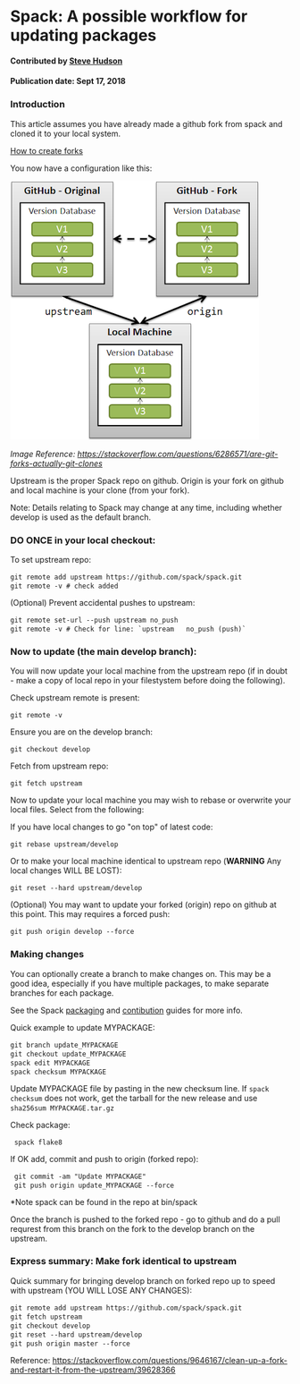 # Spack: A possible workflow for updating packages

#### Contributed by [Steve Hudson](https://github.com/shuds13)

#### Publication date:  Sept 17, 2018

### Introduction

This article assumes you have already made a github fork from spack and cloned it to your local system.

[How to create forks](https://help.github.com/articles/fork-a-repo)

You now have a configuration like this:

![Image of github fork](../github-fork-diagram.png)

*Image Reference: https://stackoverflow.com/questions/6286571/are-git-forks-actually-git-clones*

Upstream is the proper Spack repo on github. Origin is your fork on github and local machine 
is your clone (from your fork).

Note: Details relating to Spack may change at any time, including whether develop is
used as the default branch.


### DO ONCE in your local checkout:

To set upstream repo:

    git remote add upstream https://github.com/spack/spack.git
    git remote -v # check added

(Optional) Prevent accidental pushes to upstream:

    git remote set-url --push upstream no_push
    git remote -v # Check for line: `upstream	no_push (push)`
    

### Now to update (the main develop branch):

You will now update your local machine from the upstream repo (if in doubt - make a copy of local repo
in your filestystem before doing the following).

Check upstream remote is present:

    git remote -v

Ensure you are on the develop branch:

    git checkout develop

Fetch from upstream repo:

    git fetch upstream

Now to update your local machine you may wish to rebase or overwrite your local files.
Select from the following:

If you have local changes to go "on top" of latest code:

    git rebase upstream/develop

Or to make your local machine identical to upstream repo (**WARNING** Any local changes WILL BE LOST):

    git reset --hard upstream/develop

    
(Optional) You may want to update your forked (origin) repo on github at this point.
This may requires a forced push:

    git push origin develop --force
    

### Making changes

You can optionally create a branch to make changes on. This may be a good idea, especially if
you have multiple packages, to make separate branches for each package.

See the Spack [packaging](https://spack.readthedocs.io/en/latest/packaging_guide.html) and
[contibution](https://spack.readthedocs.io/en/latest/contribution_guide.html) guides for more info.


Quick example to update MYPACKAGE:

    git branch update_MYPACKAGE
    git checkout update_MYPACKAGE
    spack edit MYPACKAGE
    spack checksum MYPACKAGE

Update MYPACKAGE file by pasting in the new checksum line.
If `spack checksum` does not work, get the tarball for the new release and use `sha256sum MYPACKAGE.tar.gz`

Check package:

     spack flake8

If OK add, commit and push to origin (forked repo):

     git commit -am "Update MYPACKAGE"
     git push origin update_MYPACKAGE --force
     
*Note spack can be found in the repo at bin/spack

Once the branch is pushed to the forked repo - go to github and do a pull requrest from this
branch on the fork to the develop branch on the upstream.

    
### Express summary: Make fork identical to upstream

Quick summary for bringing develop branch on forked repo up to speed with upstream
(YOU WILL LOSE ANY CHANGES):

    git remote add upstream https://github.com/spack/spack.git
    git fetch upstream
    git checkout develop
    git reset --hard upstream/develop
    git push origin master --force


Reference: <https://stackoverflow.com/questions/9646167/clean-up-a-fork-and-restart-it-from-the-upstream/39628366>

<!---
Publish: Yes
Categories: development
Topics: configuration and builds, deployment
Tags: 
Level: 2
Prerequisites: default
Aggregate: stand-alone and subresource
--->
